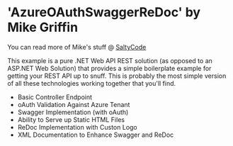 # 'AzureOAuthSwaggerReDoc' by Mike Griffin
You can read more of Mike's stuff @ [SaltyCode](https://saltycode.blogspot.com)

This example is a pure .NET Web API REST solution (as opposed to an ASP.NET Web Solution) that provides a simple boilerplate example for getting your REST API up to snuff. This is probably the most simple version of all these technologies working together that you'll find. 


* Basic Controller Endpoint
* oAuth Validation Against Azure Tenant
* Swagger Implementation (with oAuth)
* Ability to Serve up Static HTML Files
* ReDoc Implementation with Custon Logo
* XML Documentation to Enhance Swagger and ReDoc

